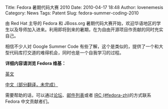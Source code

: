 Title: Fedora 暑期代码大赛 2010
Date: 2010-04-17 18:48
Author: lovenemesis
Category: News
Tags: Patent
Slug: fedora-summer-coding-2010

由 Red Hat 主导的 Fedora 和 JBoss.org
暑期代码大赛开始，欢迎华语地区的学生以及导师加入进来。利用即将到来的暑期，在为自由开源项目作贡献的同时充实自己。

相信不少人对 Google Summer Code
有些了解，这个是类似的，提供了一个和大型代码库打交道的难得机会，同时也是一个自我学习的过程。

**详细内容请浏览 Fedora 维基：**

[英文](https://fedoraproject.org/wiki/Summer_Coding_2010)

[中文（部分翻译，未完成）](https://fedoraproject.org/wiki/Zh/2010%E6%9A%91%E6%9C%9F%E4%BB%A3%E7%A0%81%E5%A4%A7%E8%B5%9B)

需要帮助的话，可以通过[论坛](http://bbs.fedora-zh.org/)、[邮件列表](https://admin.fedoraproject.org/mailman/listinfo/chinese)或者
[IRC
(#fedora-zh)](http://webchat.freenode.net/?channels=fedora-zh)的方式联系
Fedora 中文贡献者们。
